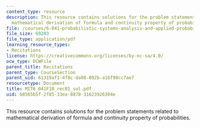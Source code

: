 ```yaml
---
content_type: resource
description: This resource contains solutions for the problem statements related to
  mathematical derivation of formula and continuity property of probabilities.
file: /courses/6-041-probabilistic-systems-analysis-and-applied-probability-fall-2010/68565b5f2f8533ea887831623926304e_MIT6_041F10_rec01_sol.pdf
file_size: 69203
file_type: application/pdf
learning_resource_types:
- Recitations
license: https://creativecommons.org/licenses/by-nc-sa/4.0/
ocw_type: OCWFile
parent_title: Recitations
parent_type: CourseSection
parent_uid: 61319af1-4f0c-da08-892b-a16f98cc7ae7
resourcetype: Document
title: MIT6_041F10_rec01_sol.pdf
uid: 68565b5f-2f85-33ea-8878-31623926304e
---
```

This resource contains solutions for the problem statements related to mathematical derivation of formula and continuity property of probabilities.